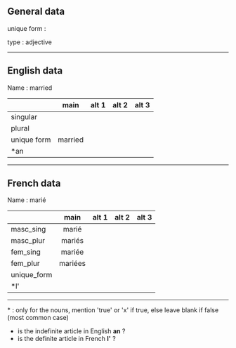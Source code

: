 ## General data

unique form :

type : adjective

---

## English data

Name : married

|             |  main   | alt 1 | alt 2 | alt 3 |
| :---------- | :-----: | :---: | :---: | ----- |
| singular    |         |       |       |       |
| plural      |         |       |       |       |
| unique form | married |       |       |       |
| \*an        |         |       |       |       |

---

## French data

Name : marié

|             |  main   | alt 1 | alt 2 | alt 3 |
| :---------- | :-----: | :---: | :---: | :---: |
| masc_sing   |  marié  |       |       |       |
| masc_plur   | mariés  |       |       |       |
| fem_sing    | mariée  |       |       |       |
| fem_plur    | mariées |       |       |       |
| unique_form |         |       |       |       |
| \*l'        |         |       |       |       |

---

\* : only for the nouns, mention 'true' or 'x' if true, else leave blank if false (most common case)

- is the indefinite article in English **an** ?
- is the definite article in French **l'** ?
